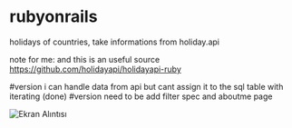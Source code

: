 # rubyonrails
holidays of countries, take informations from holiday.api


note for me:
and this is an useful source
https://github.com/holidayapi/holidayapi-ruby


#version
i can handle data from api but cant assign it to the sql table with iterating (done)
#version
need to be add filter spec and aboutme page

![Ekran Alıntısı](https://user-images.githubusercontent.com/78663077/134201647-b3be338d-2bf1-4029-a05d-0e2490036953.PNG)
